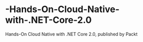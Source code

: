 # -Hands-On-Cloud-Native-with-.NET-Core-2.0
 Hands-On Cloud Native with .NET Core 2.0, published by Packt
